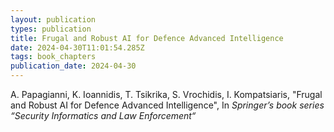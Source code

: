 ```yaml
---
layout: publication
types: publication
title: Frugal and Robust AI for Defence Advanced Intelligence
date: 2024-04-30T11:01:54.285Z
tags: book_chapters
publication_date: 2024-04-30
---
```

<!--StartFragment-->

A. Papagianni, K. Ioannidis, T. Tsikrika, S. Vrochidis, I. Kompatsiaris, "Frugal and Robust AI for Defence Advanced Intelligence", In *Springer’s book series “Security Informatics and Law Enforcement“*

<!--EndFragment-->